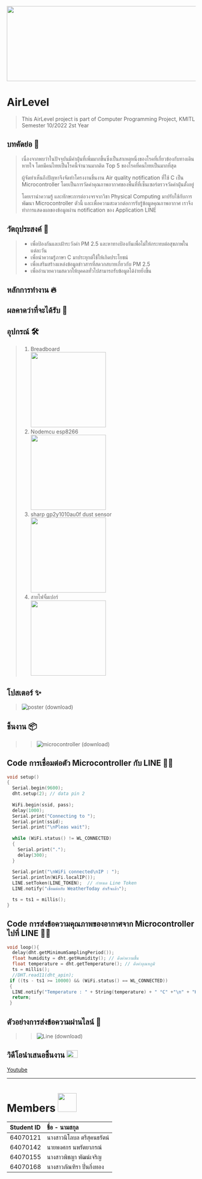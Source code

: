 <img src="https://github.com/MadaMun/AirLevel/assets/94043213/af91afbb-a329-4d53-97ef-05f6169e0fa6" width=1100 height="200" /></br>
# AirLevel
> This AirLevel project is part of Computer Programming Project, KMITL Semester 10/2022 2st Year
 ## บทคัดย่อ 📝
> เนื่องจากพบว่าในปัจจุบันมีค่าฝุ่นที่เพิ่มมากขึ้นซึ่งเป็นสาเหตุหนึ่งของโรคที่เกี่ยวข้องกับทางเดินหายใจ โดยมีคนไทยเป็นโรคนี้จำนวนมากติด Top 5 ของโรคที่คนไทยเป็นมากที่สุด
>    
> ผู้จัดทำเห็นถึงปัญหาจึงจัดทำโครงงานชิ้นงาน Air quality notification ที่ใช้ C เป็น Microcontroller โดยเป็นการวัดค่าคุณภาพอากาศของพื้นที่ที่เซ็นเซอร์ตรวจวัดค่าฝุ่นตั้งอยู่  
>
> โดยเรานำความรู้ และทักษะการต่อวงจรจากวิชา Physical Computing มาปรับใช้กับการพัฒนา Microcontroller ตัวนี้ และเพื่อความสะดวกต่อการรับรู้ข้อมูลคุณภาพอากาศ เราจึงทำการแสดงผลของข้อมูลผ่าน notification ของ Application LINE
## วัตถุประสงค์ :triangular_flag_on_post:
> * เพื่อป้องกันและเฝ้าระวังค่า PM 2.5 และหาทางป้องกันเพื่อไม่ให้กระทบต่อสุขภาพในแต่ละวัน
> * เพื่อนำความรู้ภาษา C มาประยุกต์ใช้ให้เกิดประโยชน์
> * เพื่อเสริมสร้างแหล่งข้อมูลข่าวสารที่สดวกสบายเกี่ยวกับ PM 2.5
> * เพื่ออำนวยความสดวกให้บุคคลทั่วไปสามารถรับข้อมูลได้ง่ายยิ่งขึ้น
## หลักการทำงาน 🔥
## ผลคาดว่าที่จะได้รับ 💫
## อุปกรณ์ 🛠
> 1. Breadboard  
> <img src="https://github.com/MadaMun/language_C/assets/94043213/4f984cb9-8093-4ce5-9acf-8c4d924d9c1b" width="200" height="200" /></br> 
> 2. Nodemcu esp8266  
> <img src="https://github.com/MadaMun/language_C/assets/94043213/7a771aa4-5dcf-404d-b279-35bdd114d90d" width="200" height="200" /></br> 
> 3. sharp gp2y1010au0f dust sensor  
> <img src="https://github.com/MadaMun/language_C/assets/94043213/27dc01a0-2a05-4140-9624-31254541cdd0" width="200" height="200" /></br> 
> 4. สายไฟจั้มเปอร์  
> <img src="https://github.com/MadaMun/language_C/assets/94043213/9d675d9f-e22b-484d-ae68-75eed5378bcc" width="200" height="200" /></br> 


## โปสเตอร์ ✨
> ![poster (download)](https://media.discordapp.net/attachments/865671142626033694/974339698401116220/poster_compro.jpg?width=496&height=702)
## ชิ้นงาน 📦️
> >  ![microcontroller (download)](https://media.discordapp.net/attachments/865671142626033694/974340163226456105/279963943_378952927534906_8536625025542008159_n.jpg?width=526&height=701)
## Code การเชื่อมต่อตัว Microcontroller กับ LINE 🧑‍💻
```C
void setup()
{
  Serial.begin(9600);
  dht.setup(2); // data pin 2
  
  WiFi.begin(ssid, pass); 
  delay(1000);
  Serial.print("Connecting to ");
  Serial.print(ssid);
  Serial.print("\nPleas wait"); 
  
  while (WiFi.status() != WL_CONNECTED) 
  {
    Serial.print(".");
    delay(300);
  }
  
  Serial.print("\nWiFi connected\nIP : ");
  Serial.println(WiFi.localIP());
  LINE.setToken(LINE_TOKEN);  // กำหนด Line Token
  LINE.notify("เชื่อมต่อกับ WeatherToday สำเร็จเเล้ว");

  ts = ts1 = millis();
}
```
## Code การส่งข้อความคุณภาพของอากาศจาก Microcontroller ไปที่ LINE 🧑‍💻
```C
void loop(){
  delay(dht.getMinimumSamplingPeriod());
  float humidity = dht.getHumidity(); // ดึงค่าความชื้น
  float temperature = dht.getTemperature(); // ดึงค่าอุณหภูมิ
  ts = millis();
  //DHT.read11(dht_apin);
 if ((ts - ts1 >= 10000) && (WiFi.status() == WL_CONNECTED))
 { 
  LINE.notify("Temperature : " + String(temperature) + " °C" +"\n" + "Humidity : " + String(humidity)) + " %";
  return;
 } 
```
## ตัวอย่างการส่งข้อความผ่านไลน์ 💬
> >  ![Line (download)](https://media.discordapp.net/attachments/865671142626033694/974340163775905892/279510677_733612044304531_965625920282107422_n.png?width=324&height=701)

## วิดีโอนำเสนอชิ้นงาน <img src="https://github.com/MadaMun/language_C/assets/94043213/7491e0c9-fac8-49c1-893c-e50b9d82b7f8" width="30" height="20" />

[Youtube](https://www.youtube.com/watch?v=nYhOadwQpEU)

---
# Members <img src="https://www.iwlconsulting.com/wp-content/uploads/2020/09/teamwork-icon-200x200-1.gif"  width="50">

| Student ID | ชื่อ - นามสกุล |
| :--------  | :-------- |
|   64070121 |   นางสาวนิโลบล ตรีสุคนธรัตน์ |
|   64070142 |   	นายพงศกร นพรัตยาภรณ์   |
|   64070155 |   	นางสาวพิชญา พัฒน์เจริญ  |
|   64070168   |   นางสาวภัณฑิรา ปิ่นกิ่งทอง |
